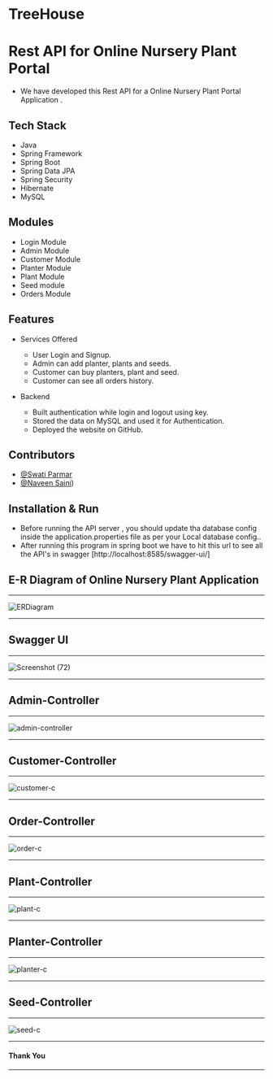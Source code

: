 # TreeHouse
# Rest API for Online Nursery Plant Portal

* We have developed this Rest API for a Online Nursery Plant Portal Application .


## Tech Stack

* Java
* Spring Framework
* Spring Boot
* Spring Data JPA
* Spring Security
* Hibernate
* MySQL

## Modules

* Login Module
* Admin Module
* Customer Module
* Planter Module
* Plant Module
* Seed module
* Orders Module

## Features

* Services Offered
    * User Login and Signup.
    * Admin can add planter, plants and seeds.
    * Customer can buy planters, plant and seed.
    * Customer can see all orders history.

* Backend
    * Built authentication while login and logout using key.
    * Stored the data on MySQL and used it for Authentication.
    * Deployed the website on GitHub.
    
## Contributors

* [@Swati Parmar](https://github.com/Swati180)
* [@Naveen Saini](https://github.com/naveenSaini1))



## Installation & Run

* Before running the API server , you should update tha database config inside the application.properties file as per your Local database config..
* After running this program in spring boot we have to hit this url to see all the API's in swagger 
[http://localhost:8585/swagger-ui/]

## E-R Diagram of Online Nursery Plant Application
---

![ERDiagram](https://github.com/hemant097/berserk-camera-3158/blob/main/ER%20diagram.png?raw=true)

---

## Swagger UI

---

![Screenshot (72)](https://user-images.githubusercontent.com/101573398/208413761-398a9ac0-ec88-4b1b-97bb-c841c91905d5.png)

---

##  Admin-Controller

---

![admin-controller](https://user-images.githubusercontent.com/101573398/208415762-158b054e-55d6-44e9-bacb-1c85467d2631.png)

---

## Customer-Controller

---

![customer-c](https://user-images.githubusercontent.com/101573398/208415923-67fda472-f2c4-44f2-8e28-dc0c8e780a5e.png)

---

## Order-Controller

---

![order-c](https://user-images.githubusercontent.com/101573398/208416004-0cc418ab-0a6e-454a-ae2e-27c408d437eb.png)

---

## Plant-Controller

---

![plant-c](https://user-images.githubusercontent.com/101573398/208416082-de35d914-2d23-4087-ba18-7450b6af216d.png)

---

## Planter-Controller

---

![planter-c](https://user-images.githubusercontent.com/101573398/208416171-e72a213b-5326-477d-8796-add15c63887c.png)

---

## Seed-Controller

---

![seed-c](https://user-images.githubusercontent.com/101573398/208416258-327170c9-c1f1-4cb4-a6aa-0fdb28d85d8c.png)

---

#### Thank You

---

